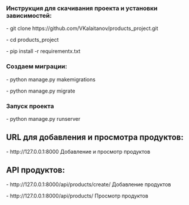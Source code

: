 <h3>Инструкция для скачивания проекта и установки зависимостей:</h3>
 <p>- git clone https://github.com/VKalaitanov/products_project.git</p>
 <p>- cd products_project</p>
 <p>- pip install -r requirementx.txt</p>

<h3>Создаем миграции:</h3>
 <p>- python manage.py makemigrations</p>
 <p>- python manage.py migrate</p>

<h3>Запуск проекта</h3>
 <p>- python manage.py runserver </p>

<h2>URL для добавления и просмотра продуктов:</h2>
<p>- http://127.0.0.1:8000 Добавление и просмотр продуктов</p>

<h2>API продуктов:</h2>
<p>- http://127.0.0.1:8000/api/products/create/ Добавление продуктов</p>
<p>- http://127.0.0.1:8000/api/products/ Просмотр продуктов</p>

